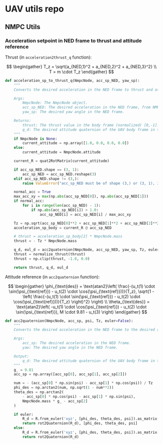 # UAV utils repo

## NMPC Utils

### Acceleration setpoint in NED frame to thrust and attitude reference

Thrust (in `acceleration2thrust_q` function):

$$
\begin{gather}
T_z = \sqrt{a_{NED,1}^2 + a_{NED,2}^2 + a_{NED,3}^2} \\
T = m \cdot T_z
\end{gather}
$$

```python
def acceleration_sp_to_thrust_q(NmpcNode, acc_sp_NED, yaw_sp):
    """
    Converts the desired acceleration in the NED frame to thrust and attitude quaternion.

    Args:
        NmpcNode: The NmpcNode object.
        acc_sp_NED: The desired acceleration in the NED frame, from NMPC.
        yaw_sp: The desired yaw angle in the NED frame.

    Returns:
        thrust: The thrust value in the body frame (normalized) [0,-1].
        q_d: The desired attitude quaternion of the UAV body frame in the NED.
    """
    if NmpcNode is None:
        current_attitude = np.array([1.0, 0.0, 0.0, 0.0])
    else:
        current_attitude = NmpcNode.attitude

    current_R = quat2RotMatrix(current_attitude)

    if acc_sp_NED.shape == (3, 1):
        acc_sp_NED = acc_sp_NED.reshape(3)
    elif acc_sp_NED.shape != (3,):
        raise ValueError("acc_sp_NED must be of shape (3,) or (3, 1), instead the shape is " + str(acc_sp_NED.shape) + ".")

    normal_acc = True
    max_acc_xy = max(np.abs(acc_sp_NED[0]), np.abs(acc_sp_NED[1]))
    if normal_acc:
        for i in range(len(acc_sp_NED) - 1):
            if np.abs(acc_sp_NED[i]) > 1.0:
                acc_sp_NED[i] = acc_sp_NED[i] / max_acc_xy

    Tz = np.sqrt(acc_sp_NED[0]**2 + acc_sp_NED[1]**2 + acc_sp_NED[2]**2)
    acceleration_sp_body = current_R @ acc_sp_NED

    # thrust = acceleration_sp_body[2] * NmpcNode.mass
    thrust = - Tz * NmpcNode.mass

    q_d, eul_d = acc2quaternion(NmpcNode, acc_sp_NED, yaw_sp, Tz, euler=True)
    thrust = normalize_thrust(thrust)
    thrust = np.clip(thrust, -1.0, 0.0)

    return thrust, q_d, eul_d
```


Attitude reference (in `acc2quaternion` function):

$$
\begin{gather}
\phi_{\text{des}} = \text{atan2}\left( \frac{-(u_t(1) \cdot \sin(\psi_{\text{ref}}) - u_t(2) \cdot \cos(\psi_{\text{ref}}))}{T_z}, \sqrt{1 - \left( \frac{-(u_t(1) \cdot \sin(\psi_{\text{ref}}) - u_t(2) \cdot \cos(\psi_{\text{ref}}))}{T_z} \right)^2} \right)
\\
\theta_{\text{des}} = \text{atan2}\left( -u_t(1) \cdot \cos(\psi_{\text{ref}}) - u_t(2) \cdot \sin(\psi_{\text{ref}}), M \cdot 9.81 - u_t(3) \right)
\end{gather}
$$

```python
def acc2quaternion(NmpcNode, acc_sp, psi, Tz, euler=False):
    """
    Converts the desired acceleration in the NED frame to the desired attitude quaternion of the UAV body frame in the NED.

    Args:
        acc_sp: The desired acceleration in the NED frame.
        yaw: The desired yaw angle in the NED frame.

    Output:
        q_d: The desired attitude quaternion of the UAV body frame in the NED.
    """
    g_ = 9.81
    acc_sp = np.array([acc_sp[0], acc_sp[1], acc_sp[2]])

    num = - (acc_sp[0] * np.sin(psi) - acc_sp[1] * np.cos(psi)) / Tz
    phi_des = np.arctan2(num, np.sqrt(1 - num**2))
    theta_des = np.arctan2(
        - acc_sp[0] * np.cos(psi) - acc_sp[1] * np.sin(psi),
        NmpcNode.mass * g_ - acc_sp[2]
    )

    if euler:
        R_d = R.from_euler('xyz', [phi_des, theta_des, psi]).as_matrix()
        return rot2Quaternion(R_d), [phi_des, theta_des, psi]
    else:
        R_d = R.from_euler('xyz', [phi_des, theta_des, psi]).as_matrix()    
        return rot2Quaternion(R_d)
```